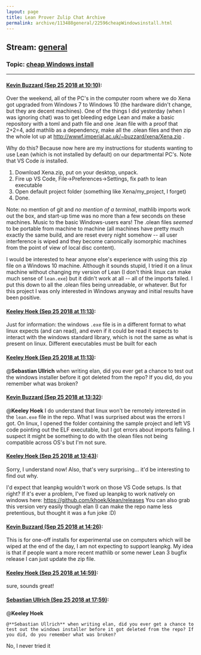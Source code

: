 ```yaml
---
layout: page
title: Lean Prover Zulip Chat Archive 
permalink: archive/113488general/22596cheapWindowsinstall.html
---
```


## Stream: [general](index.html)
### Topic: [cheap Windows install](22596cheapWindowsinstall.html)

---

#### [Kevin Buzzard (Sep 25 2018 at 10:10)](https://leanprover.zulipchat.com/#narrow/stream/113488-general/topic/cheap%20Windows%20install/near/134581500):
Over the weekend, all of the PC's in the computer room where we do Xena got upgraded from Windows 7 to Windows 10 (the hardware didn't change, but they are decent machines). One of the things I did yesterday (when I was ignoring chat) was to get bleeding edge Lean and make a basic repository with a toml and path file and one .lean file with a proof that 2+2=4, add mathlib as a dependency, make all the .olean files and then zip the whole lot up at http://wwwf.imperial.ac.uk/~buzzard/xena/Xena.zip . 

Why do this? Because now here are my instructions for students wanting to use Lean (which is not installed by default) on our departmental PC's. Note that VS Code _is_ installed. 

1) Download Xena.zip, put on your desktop, unpack.
2) Fire up VS Code, File->Preferences->Settings, fix path to lean executable
3) Open default project folder (something like Xena/my_project, I forget)
4) Done.

Note: no mention of git and *no mention of a terminal*, mathlib imports work out the box, and start-up time was no more than a few seconds on these machines. Music to the basic Windows-users ears! The .olean files *seemed* to be portable from machine to machine (all machines have pretty much exactly the same build, and are reset every night somehow -- all user interference is wiped and they become canonically isomorphic machines from the point of view of local disc content). 

I would be interested to hear anyone else's experience with using this zip file on a Windows 10 machine. Although it sounds stupid, I tried it on a linux machine without changing my version of Lean (I don't think linux can make much sense of `lean.exe`) but it didn't work at all -- all of the imports failed. I put this down to all the .olean files being unreadable, or whatever. But for this project I was only interested in Windows anyway and initial results have been positive.

#### [Keeley Hoek (Sep 25 2018 at 11:13)](https://leanprover.zulipchat.com/#narrow/stream/113488-general/topic/cheap%20Windows%20install/near/134584214):
Just for information: the windows `.exe` file is in a different format to what linux expects (and can read), and even if it could be read it expects to interact with the windows standard library, which is not the same as what is present on linux. Different executables must be built for each

#### [Keeley Hoek (Sep 25 2018 at 11:13)](https://leanprover.zulipchat.com/#narrow/stream/113488-general/topic/cheap%20Windows%20install/near/134584217):
@**Sebastian Ullrich** when writing elan, did you ever get a chance to test out the windows installer before it got deleted from the repo? If you did, do you remember what was broken?

#### [Kevin Buzzard (Sep 25 2018 at 13:32)](https://leanprover.zulipchat.com/#narrow/stream/113488-general/topic/cheap%20Windows%20install/near/134589990):
@**Keeley Hoek** I do understand that linux won't be remotely interested in the `lean.exe` file in the repo. What I was surprised about was the errors I got. On linux, I opened the folder containing the sample project and left VS code pointing out the ELF executable, but I got errors about imports failing. I suspect it might be something to do with the olean files not being compatible across OS's but I'm not sure.

#### [Keeley Hoek (Sep 25 2018 at 13:43)](https://leanprover.zulipchat.com/#narrow/stream/113488-general/topic/cheap%20Windows%20install/near/134590500):
Sorry, I understand now! Also, that's very surprising... it'd be interesting to find out why.

I'd expect that leanpkg wouldn't work on those VS Code setups. Is that right? If it's ever a problem, I've fixed up leanpkg to work natively on windows here: https://github.com/khoek/klean/releases
You can also grab this version very easily though elan
(I can make the repo name less pretentious, but thought it was a fun joke :D)

#### [Kevin Buzzard (Sep 25 2018 at 14:26)](https://leanprover.zulipchat.com/#narrow/stream/113488-general/topic/cheap%20Windows%20install/near/134592725):
This is for one-off installs for experimental use on computers which will be wiped at the end of the day, I am not expecting to support leanpkg. My idea is that if people want a more recent mathlib or some newer Lean 3 bugfix release I can just update the zip file.

#### [Keeley Hoek (Sep 25 2018 at 14:59)](https://leanprover.zulipchat.com/#narrow/stream/113488-general/topic/cheap%20Windows%20install/near/134594631):
sure, sounds great!

#### [Sebastian Ullrich (Sep 25 2018 at 17:59)](https://leanprover.zulipchat.com/#narrow/stream/113488-general/topic/cheap%20Windows%20install/near/134607555):
@**Keeley Hoek** 
```quote
@**Sebastian Ullrich** when writing elan, did you ever get a chance to test out the windows installer before it got deleted from the repo? If you did, do you remember what was broken?
```
No, I never tried it

